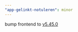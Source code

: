 ```yaml
---
"app-gelinkt-notuleren": minor
---
```


bump frontend to [v5.45.0](https://github.com/lblod/frontend-gelinkt-notuleren/releases/tag/v5.45.0)
